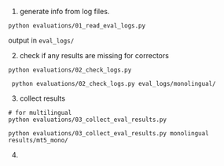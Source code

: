 
1. generate info from log files.
```
python evaluations/01_read_eval_logs.py
```
output in `eval_logs/`

2. check if any results are missing for correctors

```
python evaluations/02_check_logs.py

 python evaluations/02_check_logs.py eval_logs/monolingual/
```

3. collect results
```
# for multilingual
python evaluations/03_collect_eval_results.py

python evaluations/03_collect_eval_results.py monolingual results/mt5_mono/
```


4. 